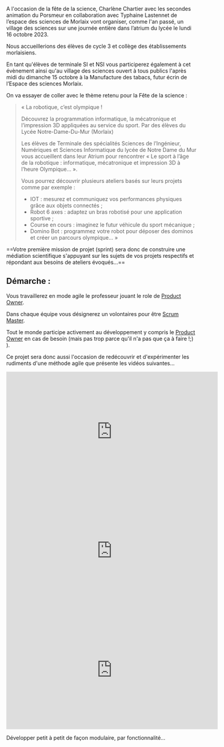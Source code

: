 
A l'occasion de la fête de la science, Charlène Chartier avec les secondes animation du Porsmeur en collaboration avec Typhaine Lastennet de l’espace des sciences de Morlaix vont organiser, comme l'an passé, un village des sciences sur une journée entière dans l’atrium du lycée le lundi 16 octobre 2023. 

Nous accueillerions des élèves de cycle 3 et collège des établissements morlaisiens.

En tant qu'élèves de terminale SI et NSI vous participerez également à cet évènement ainsi qu'au village des sciences ouvert à tous publics l'après midi du dimanche 15 octobre à la Manufacture des tabacs, futur écrin de l’Espace des sciences Morlaix.

On va essayer de coller avec le thème retenu pour la Fête de la science :

> « La robotique, c’est olympique ! 
>
> Découvrez la programmation informatique, la mécatronique et l’impression 3D appliquées au service du sport. Par des élèves du Lycée Notre-Dame-Du-Mur (Morlaix)
>
> Les élèves de Terminale des spécialités Sciences de l’Ingénieur, Numériques et Sciences Informatique du lycée de Notre Dame du Mur vous accueillent dans leur Atrium pour rencontrer « Le sport à l’âge de la robotique : informatique, mécatronique et impression 3D à l’heure Olympique… ».
>
> Vous pourrez découvrir plusieurs ateliers basés sur leurs projets comme par exemple :
>
>- IOT : mesurez et communiquez vos performances physiques grâce aux objets connectés ;
>- Robot 6 axes : adaptez un bras robotisé pour une application sportive ;
>- Course en cours : imaginez le futur véhicule du sport mécanique ;
>- Domino Bot : programmez votre robot pour déposer des dominos et créer un parcours olympique... »


==Votre première mission de projet (sprint) sera donc de construire une médiation scientifique s'appuyant sur les sujets de vos projets respectifs et répondant aux besoins de ateliers évoqués...==


<!-- [Cliquer ici pour voir toute la programmation de la Fête de la science à Morlaix du 10 au 12 octobre 2022](./pdf/fds_programmation_2022_web_0.pdf){target=_blank .md-button } -->


## Démarche :

Vous travaillerez en mode agile le professeur jouant le role de [Product Owner](https://www.orientation.com/metiers/product-owner).

Dans chaque équipe vous désignerez un volontaires pour être [Scrum Master](https://www.clementine.jobs/fiches-metiers/metiers-techniques-du-web/scrum-master/#:~:text=Le%20Scrum%20Master%20est%20avant,en%20suivant%20la%20m%C3%A9thode%20Scrum.).

Tout le monde participe activement au développement y compris le [Product Owner](https://www.orientation.com/metiers/product-owner) en cas de besoin (mais pas trop parce qu'il n'a pas que ça à faire !;) ).

Ce projet sera donc aussi l'occasion de redécouvrir et d'expérimenter les rudiments d'une méthode agile que présente les vidéos suivantes...

<center>
    <iframe width="560" height="315" src="https://www.youtube-nocookie.com/embed/VpdFpZ_w5x8?start=30" frameborder="0" allow="accelerometer; autoplay; clipboard-write; encrypted-media; gyroscope; picture-in-picture" allowfullscreen></iframe>
</center>

<center>
    <iframe width="560" height="315" src="https://www.youtube-nocookie.com/embed/-HV_MW5KgVk" frameborder="0" allow="accelerometer; autoplay; clipboard-write; encrypted-media; gyroscope; picture-in-picture" allowfullscreen></iframe>
</center>

<center>
    <iframe width="560" height="315" src="https://www.youtube-nocookie.com/embed/WNYcSxbJvsc" frameborder="0" allow="accelerometer; autoplay; clipboard-write; encrypted-media; gyroscope; picture-in-picture" allowfullscreen></iframe>
</center>

Développer petit à petit de façon modulaire, par fonctionnalité...


<!-- ## Ressources techniques :

### LEGO EV3

- [lego ev3 classroom](https://education.lego.com/fr-fr/lessons/ev3-tutorials){target=_blank}

- [pybricks ev3-micropython/](https://pybricks.github.io/ev3-micropython/){target=_blank}

- [Instructions de construction de différents modèles](https://education.lego.com/en-us/product-resources/mindstorms-ev3/downloads/building-instructions#building-core){target=_blank}


### Course en Cours

- [https://www.course-en-cours.com/fr/](https://www.course-en-cours.com/fr/){target=_blank}

### Poppy Ergo Jr

- [https://www.poppy-project.org/fr/robots/poppy-ergo-jr/](https://www.poppy-project.org/fr/robots/poppy-ergo-jr/){target=_blank}

- [https://github.com/poppy-project/poppy-ergo-jr](https://github.com/poppy-project/poppy-ergo-jr){target=_blank}

### Futur bras 6 axes

- [Onshape - Cinématique bras 6 axes](https://www.youtube.com/playlist?list=PLzeGpFCqKToadNUiOH9iaOi9PymUhzb-M){target=_blank}
- [Le site du bras 6 axes](https://mkx-3d.github.io/bras-6-axes/){target=_blank} -->
